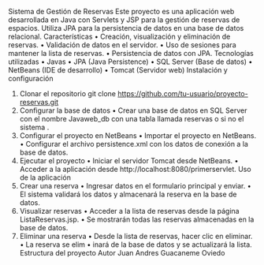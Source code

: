 Sistema de Gestión de Reservas
Este proyecto es una aplicación web desarrollada en Java con Servlets y JSP para la gestión de reservas de espacios. Utiliza JPA para la persistencia de datos en una base de datos relacional.
Características
•	Creación, visualización y eliminación de reservas.
•	Validación de datos en el servidor.
•	Uso de sesiones para mantener la lista de reservas.
•	Persistencia de datos con JPA.
Tecnologías utilizadas
•	Javas
•	JPA (Java Persistence)
•	SQL Server (Base de datos)
•	NetBeans (IDE de desarrollo)
•	Tomcat (Servidor web)
Instalación y configuración
1. Clonar el repositorio
git clone https://github.com/tu-usuario/proyecto-reservas.git
2. Configurar la base de datos
•	Crear una base de datos en SQL Server con el nombre Javaweb_db con una tabla llamada reservas o si no el sistema .
3. Configurar el proyecto en NetBeans
•	Importar el proyecto en NetBeans.
•	Configurar el archivo persistence.xml con los datos de conexión a la base de datos.
4. Ejecutar el proyecto
•	Iniciar el servidor Tomcat desde NetBeans.
•	Acceder a la aplicación desde http://localhost:8080/primerservlet.
Uso de la aplicación
1. Crear una reserva
•	Ingresar datos en el formulario principal y enviar.
•	El sistema validará los datos y almacenará la reserva en la base de datos.
2. Visualizar reservas
•	Acceder a la lista de reservas desde la página ListaReservas.jsp.
•	Se mostrarán todas las reservas almacenadas en la base de datos.
3. Eliminar una reserva
•	Desde la lista de reservas, hacer clic en eliminar.
•	La reserva se elim
•	inará de la base de datos y se actualizará la lista.
Estructura del proyecto
 Autor
Juan Andres Guacaneme Oviedo
